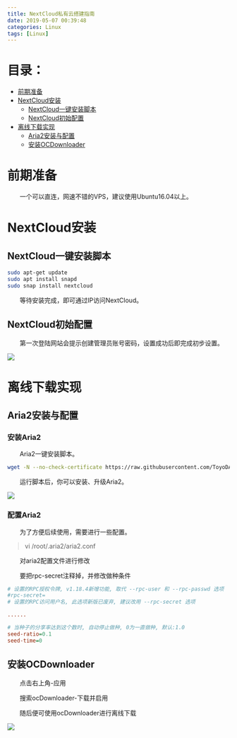 ```yaml
---
title: NextCloud私有云搭建指南
date: 2019-05-07 00:39:48
categories: Linux
tags: [Linux]
---
```


# 目录：
* [前期准备](#前期准备)
* [NextCloud安装](#NextCloud安装)
    * [NextCloud一键安装脚本](#NextCloud一键安装脚本)
    * [NextCloud初始配置](#NextCloud初始配置)
* [离线下载实现](#离线下载实现)
    * [Aria2安装与配置](#Aria2安装与配置)
    * [安装OCDownloader](#安装OCDownloader)

# 前期准备

&emsp;&emsp;一个可以直连，网速不错的VPS，建议使用Ubuntu16.04以上。

# NextCloud安装

## NextCloud一键安装脚本
```bash
sudo apt-get update  
sudo apt install snapd  
sudo snap install nextcloud
```
&emsp;&emsp;等待安装完成，即可通过IP访问NextCloud。

## NextCloud初始配置

&emsp;&emsp;第一次登陆网站会提示创建管理员账号密码，设置成功后即完成初步设置。

![](https://pic.lufer.cc/images/2021/03/15/e4zjjP.png)

# 离线下载实现

## Aria2安装与配置

### 安装Aria2

&emsp;&emsp;Aria2一键安装脚本。
```bash
wget -N --no-check-certificate https://raw.githubusercontent.com/ToyoDAdoubi/doubi/master/aria2.sh && chmod +x aria2.sh && bash aria2.sh
```
&emsp;&emsp;运行脚本后，你可以安装、升级Aria2。

![](https://pic.lufer.cc/images/2021/03/15/e4zXct.png) 

### 配置Aria2

&emsp;&emsp;为了方便后续使用，需要进行一些配置。

>vi /root/.aria2/aria2.conf

&emsp;&emsp;对aria2配置文件进行修改

&emsp;&emsp;要把rpc-secret注释掉，并修改做种条件
```ini
# 设置的RPC授权令牌, v1.18.4新增功能, 取代 --rpc-user 和 --rpc-passwd 选项
#rpc-secret=
# 设置的RPC访问用户名, 此选项新版已废弃, 建议改用 --rpc-secret 选项

......

# 当种子的分享率达到这个数时, 自动停止做种, 0为一直做种, 默认:1.0
seed-ratio=0.1
seed-time=0

```
## 安装OCDownloader

&emsp;&emsp;点击右上角-应用

&emsp;&emsp;搜索ocDownloader-下载并启用

&emsp;&emsp;随后便可使用ocDownloader进行离线下载

![](https://pic.lufer.cc/images/2021/03/15/e4zhX6.png) 